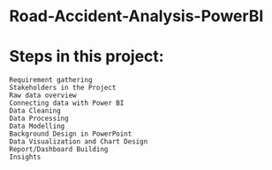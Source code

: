 # Road-Accident-Analysis-PowerBI

# Steps in this project:

    Requirement gathering
    Stakeholders in the Project
    Raw data overview
    Connecting data with Power BI
    Data Cleaning
    Data Processing
    Data Modelling
    Background Design in PowerPoint
    Data Visualization and Chart Design
    Report/Dashboard Building
    Insights
